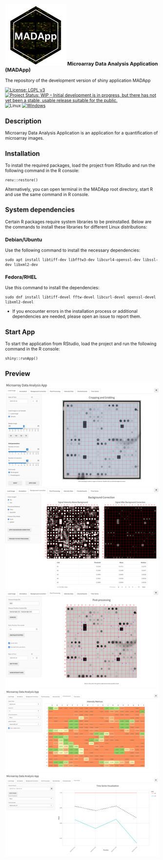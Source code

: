 
### <img src="hex-MADApp.png" alt="drawing" width="200"/> Microarray Data Analysis Application (MADApp)
The repository of the development version of shiny application MADApp

[![License: LGPL v3](https://img.shields.io/badge/License-LGPL%20v3-blue.svg)](https://www.gnu.org/licenses/lgpl-3.0)
[![Project Status: WIP – Initial development is in progress, but there has not yet been a stable, usable release suitable for the public.](https://www.repostatus.org/badges/latest/wip.svg)](https://www.repostatus.org/#wip)
![Linux](https://img.shields.io/badge/Linux-FCC624?style=flat&logo=linux&logoColor=black)
[![Windows](https://badgen.net/badge/icon/windows?icon=windows&label)](https://microsoft.com/windows/)

## Description
Microarray Data Analysis Application is an application for a quantification of microarray images.

## Installation
To install the required packages, load the project from RStudio and run the following command in the R console:
```{r}
renv::restore()
```
Alternatively, you can open terminal in the MADApp root directory, start R and use the same command in R console.

## System dependencies
Certain R packages require system libraries to be preinstalled. Below are the commands to install these libraries for different Linux distributions:

### Debian/Ubuntu

Use the following command to install the necessary dependencies:
```{bash}
sudo apt install libtiff-dev libfftw3-dev libcurl4-openssl-dev libssl-dev libxml2-dev
```

### Fedora/RHEL

Use this command to install the dependencies:
```{bash}
sudo dnf install libtiff-devel fftw-devel libcurl-devel openssl-devel libxml2-devel
```

* If you encounter errors in the installation process or additional dependencies are needed, please open an issue to report them.

## Start App
To start the application from RStudio, load the project and run the following command in the R console:
```{r}
shiny::runApp()
```

## Preview

![tab1](preview/preview_1.png)
![tab2](preview/preview_2.png)
![tab3](preview/preview_3.png)
![tab4](preview/preview_4.png)
![tab5](preview/preview_5.png)
